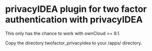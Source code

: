 # privacyIDEA plugin for two factor authentication with privacyIDEA

This only has the chance to work with ownCloud >= 9.1.


Copy the directory twofactor_privacyidea to your <owncloude>/apps/ directory.
